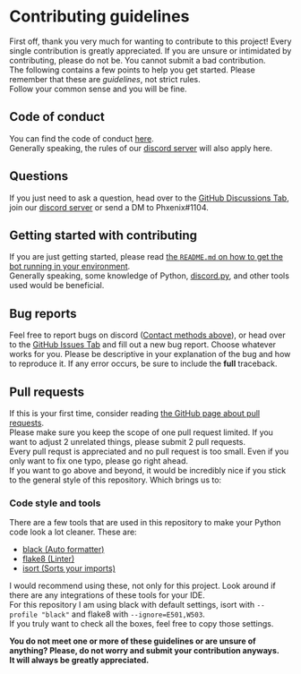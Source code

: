 # Contributing guidelines

First off, thank you very much for wanting to contribute to this project! Every single contribution is greatly appreciated.
If you are unsure or intimidated by contributing, please do not be. You cannot submit a bad contribution.  
The following contains a few points to help you get started. Please remember that these are *guidelines*, not strict rules.  
Follow your common sense and you will be fine.  

## Code of conduct

You can find the code of conduct [here](https://github.com/atomflunder/Tabuu-3.0/blob/main/.github/CODE_OF_CONDUCT.md).  
Generally speaking, the rules of our [discord server](https://discord.gg/ssbutg) will also apply here.  

## Questions

If you just need to ask a question, head over to the [GitHub Discussions Tab](https://github.com/atomflunder/Tabuu-3.0/discussions), join our [discord server](https://discord.gg/ssbutg) or send a DM to Phxenix#1104.  

## Getting started with contributing

If you are just getting started, please read [the `README.md` on how to get the bot running in your environment](https://github.com/atomflunder/Tabuu-3.0#running-the-bot).  
Generally speaking, some knowledge of Python, [discord.py](https://github.com/Rapptz/discord.py), and other tools used would be beneficial.

## Bug reports

Feel free to report bugs on discord ([Contact methods above](https://github.com/atomflunder/Tabuu-3.0/blob/main/.github/CONTRIBUTING.md#questions)), or head over to the [GitHub Issues Tab](https://github.com/atomflunder/Tabuu-3.0/issues) and fill out a new bug report.
Choose whatever works for you. Please be descriptive in your explanation of the bug and how to reproduce it. If any error occurs, be sure to include the **full** traceback.

## Pull requests

If this is your first time, consider reading [the GitHub page about pull requests](https://docs.github.com/en/pull-requests/collaborating-with-pull-requests/proposing-changes-to-your-work-with-pull-requests/about-pull-requests).  
Please make sure you keep the scope of one pull request limited. If you want to adjust 2 unrelated things, please submit 2 pull requests.  
Every pull requst is appreciated and no pull request is too small. Even if you only want to fix one typo, please go right ahead.  
If you want to go above and beyond, it would be incredibly nice if you stick to the general style of this repository. Which brings us to:

### Code style and tools

There are a few tools that are used in this repository to make your Python code look a lot cleaner. These are:  

- [black (Auto formatter)](https://github.com/psf/black)
- [flake8 (Linter)](https://github.com/PyCQA/flake8)
- [isort (Sorts your imports)](https://github.com/PyCQA/isort)

I would recommend using these, not only for this project. Look around if there are any integrations of these tools for your IDE.  
For this repository I am using black with default settings, isort with `--profile "black"` and flake8 with `--ignore=E501,W503`.  
If you truly want to check all the boxes, feel free to copy those settings.  

**You do not meet one or more of these guidelines or are unsure of anything? Please, do not worry and submit your contribution anyways.  
It will always be greatly appreciated.**  
